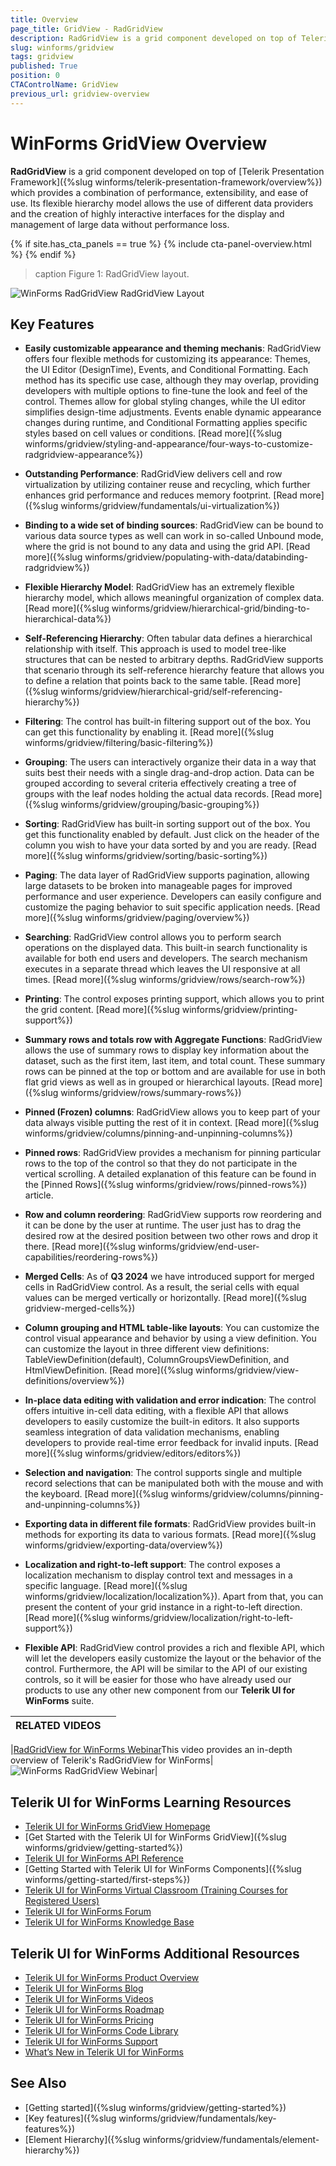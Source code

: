 ```yaml
---
title: Overview
page_title: GridView - RadGridView
description: RadGridView is a grid component developed on top of Telerik Presentation Framework which provides a combination of performance, extensibility, and ease of use.
slug: winforms/gridview
tags: gridview
published: True
position: 0
CTAControlName: GridView
previous_url: gridview-overview
---
```


# WinForms GridView Overview

__RadGridView__ is a grid component developed on top of [Telerik Presentation Framework]({%slug winforms/telerik-presentation-framework/overview%}) which provides a combination of performance, extensibility, and ease of use. Its flexible hierarchy model allows the use of different data providers and the creation of highly interactive interfaces for the display and management of large data without performance loss.

{% if site.has_cta_panels == true %}
{% include cta-panel-overview.html %}
{% endif %}

>caption Figure 1: RadGridView layout. 

![WinForms RadGridView RadGridView Layout](images/gridview-overview001.png)

## Key Features

* __Easily customizable appearance and theming mechanis__: RadGridView offers four flexible methods for customizing its appearance: Themes, the UI Editor (DesignTime), Events, and Conditional Formatting. Each method has its specific use case, although they may overlap, providing developers with multiple options to fine-tune the look and feel of the control. Themes allow for global styling changes, while the UI editor simplifies design-time adjustments. Events enable dynamic appearance changes during runtime, and Conditional Formatting applies specific styles based on cell values or conditions. [Read more]({%slug winforms/gridview/styling-and-appearance/four-ways-to-customize-radgridview-appearance%})

* __Outstanding Performance__: RadGridView delivers cell and row virtualization by utilizing container reuse and recycling, which further enhances grid performance and reduces memory footprint. [Read more]({%slug winforms/gridview/fundamentals/ui-virtualization%})

* __Binding to a wide set of binding sources__: RadGridView can be bound to various data source types as well can work in so-called Unbound mode, where the grid is not bound to any data and using the grid API.  [Read more]({%slug winforms/gridview/populating-with-data/databinding-radgridview%})

* __Flexible Hierarchy Model__: RadGridView has an extremely flexible hierarchy model, which allows meaningful organization of complex data. [Read more]({%slug winforms/gridview/hierarchical-grid/binding-to-hierarchical-data%})

* __Self-Referencing Hierarchy__: Often tabular data defines a hierarchical relationship with itself. This approach is used to model tree-like structures that can be nested to arbitrary depths. RadGridView supports that scenario through its self-reference hierarchy feature that allows you to define a relation that points back to the same table. [Read more]({%slug winforms/gridview/hierarchical-grid/self-referencing-hierarchy%})

* __Filtering__: The control has built-in filtering support out of the box. You can get this functionality by enabling it. [Read more]({%slug winforms/gridview/filtering/basic-filtering%})

* __Grouping__: The users can interactively organize their data in a way that suits best their needs with a single drag-and-drop action. Data can be grouped according to several criteria effectively creating a tree of groups with the leaf nodes holding the actual data records. [Read more]({%slug winforms/gridview/grouping/basic-grouping%})

* __Sorting__: RadGridView has built-in sorting support out of the box. You get this functionality enabled by default. Just click on the header of the column you wish to have your data sorted by and you are ready.  [Read more]({%slug winforms/gridview/sorting/basic-sorting%})

* __Paging__: The data layer of RadGridView supports pagination, allowing large datasets to be broken into manageable pages for improved performance and user experience. Developers can easily configure and customize the paging behavior to suit specific application needs. [Read more]({%slug winforms/gridview/paging/overview%})

* __Searching__: RadGridView control allows you to perform search operations on the displayed data. This built-in search functionality is available for both end users and developers. The search mechanism executes in a separate thread which leaves the UI responsive at all times. [Read more]({%slug winforms/gridview/rows/search-row%})

* __Printing__: The control exposes printing support, which allows you to print the grid content. [Read more]({%slug winforms/gridview/printing-support%})

* __Summary rows and totals row with Aggregate Functions__: RadGridView allows the use of summary rows to display key information about the dataset, such as the first item, last item, and total count. These summary rows can be pinned at the top or bottom and are available for use in both flat grid views as well as in grouped or hierarchical layouts. [Read more]({%slug winforms/gridview/rows/summary-rows%})

* __Pinned (Frozen) columns__: RadGridView allows you to keep part of your data always visible putting the rest of it in context. [Read more]({%slug winforms/gridview/columns/pinning-and-unpinning-columns%})

* __Pinned rows__: RadGridView provides a mechanism for pinning particular rows to the top of the control so that they do not participate in the vertical scrolling. A detailed explanation of this feature can be found in the [Pinned Rows]({%slug winforms/gridview/rows/pinned-rows%}) article.

* __Row and column reordering__: RadGridView supports row reordering and it can be done by the user at runtime. The user just has to drag the desired row at the desired position between two other rows and drop it there. [Read more]({%slug winforms/gridview/end-user-capabilities/reordering-rows%})

* __Merged Cells__: As of __Q3 2024__ we have introduced support for merged cells in RadGridView control. As a result, the serial cells with equal values can be merged vertically or horizontally. [Read more]({%slug gridview-merged-cells%})

* __Column grouping and HTML table-like layouts__: You can customize the control visual appearance and behavior by using a view definition. You can customize the layout in three different view definitions: TableViewDefinition(default), ColumnGroupsViewDefinition, and HtmlViewDefinition. [Read more]({%slug winforms/gridview/view-definitions/overview%})

* __In-place data editing with validation and error indication__: The control offers intuitive in-cell data editing, with a flexible API that allows developers to easily customize the built-in editors. It also supports seamless integration of data validation mechanisms, enabling developers to provide real-time error feedback for invalid inputs. [Read more]({%slug winforms/gridview/editors/editors%})

* __Selection and navigation__: The control supports single and multiple record selections that can be manipulated both with the mouse and with the keyboard. [Read more]({%slug winforms/gridview/columns/pinning-and-unpinning-columns%})

* __Exporting data in different file formats__: RadGridView provides built-in methods for exporting its data to various formats. [Read more]({%slug winforms/gridview/exporting-data/overview%})

* __Localization and right-to-left support__: The control exposes a localization mechanism to display control text and messages in a specific language. [Read more]({%slug winforms/gridview/localization/localization%}). Apart from that, you can present the content of your grid instance in a right-to-left direction. [Read more]({%slug winforms/gridview/localization/right-to-left-support%})

* __Flexible API__: RadGridView control provides a rich and flexible API, which will let the developers easily customize the layout or the behavior of the control. Furthermore, the API will be similar to the API of our existing controls, so it will be easier for those who have already used our products to use any other new component from our __Telerik UI for WinForms__ suite.


| RELATED VIDEOS |  |
|----|----|

|[RadGridView for WinForms Webinar](https://www.telerik.com/videos/radgridview-for-winforms-webinar)This video provides an in-depth overview of Telerik's RadGridView for WinForms|![WinForms RadGridView Webinar](images/gridview-overview002.png)|


## Telerik UI for WinForms Learning Resources
* [Telerik UI for WinForms GridView Homepage](https://www.telerik.com/products/winforms/gridview.aspx)
* [Get Started with the Telerik UI for WinForms GridView]({%slug winforms/gridview/getting-started%})
* [Telerik UI for WinForms API Reference](https://docs.telerik.com/devtools/winforms/api/)
* [Getting Started with Telerik UI for WinForms Components]({%slug winforms/getting-started/first-steps%})
* [Telerik UI for WinForms Virtual Classroom (Training Courses for Registered Users)](https://learn.telerik.com/learn/course/external/view/elearning/17/TelerikUIforWinForms) 
* [Telerik UI for WinForms Forum](https://www.telerik.com/forums/winforms)
* [Telerik UI for WinForms Knowledge Base](https://docs.telerik.com/devtools/winforms/knowledge-base)


## Telerik UI for WinForms Additional Resources
* [Telerik UI for WinForms Product Overview](https://www.telerik.com/products/winforms.aspx)
* [Telerik UI for WinForms Blog](https://www.telerik.com/blogs/desktop-winforms)
* [Telerik UI for WinForms Videos](https://www.telerik.com/videos/product/winforms)
* [Telerik UI for WinForms Roadmap](https://www.telerik.com/support/whats-new/winforms/roadmap)
* [Telerik UI for WinForms Pricing](https://www.telerik.com/purchase/individual/winforms.aspx)
* [Telerik UI for WinForms Code Library](https://www.telerik.com/support/code-library/winforms)
* [Telerik UI for WinForms Support](https://www.telerik.com/support/winforms)
* [What’s New in Telerik UI for WinForms](https://www.telerik.com/support/whats-new/winforms)

## See Also

 * [Getting started]({%slug winforms/gridview/getting-started%})
 * [Key features]({%slug winforms/gridview/fundamentals/key-features%})
 * [Element Hierarchy]({%slug winforms/gridview/fundamentals/element-hierarchy%})

